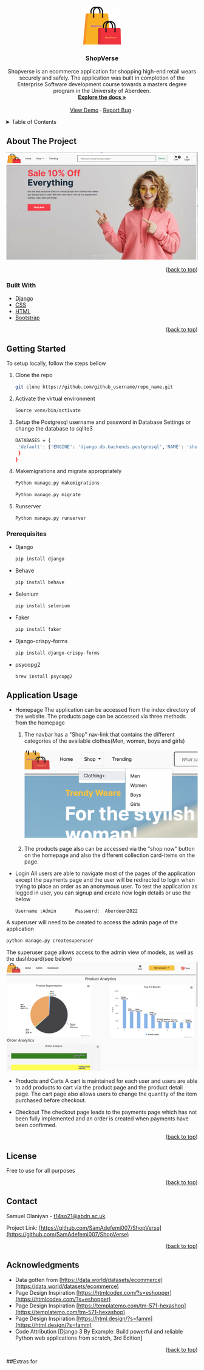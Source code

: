 <div id="top"></div>

<!-- PROJECT LOGO -->
<br />
<div align="center">
  <a href="https://github.com/SamAdefemi007/ShopVerse">
    <img src="logo.png" alt="Logo" width="100" height="100">
  </a>

<h3 align="center">ShopVerse</h3>

  <p align="center">
    Shopverse is an ecommerce application for shopping high-end retail wears securely and safely. The application was built in completion of the Enterprise Software development course towards a masters degree program in the University of Aberdeen.
    <br />
    <a href="https://github.com/SamAdefemi007/ShopVerse"><strong>Explore the docs »</strong></a>
    <br />
    <br />
    <a href="https://github.com/github_username/repo_name">View Demo</a>
    ·
    <a href="https://github.com/SamAdefemi007/ShopVerse/issues">Report Bug</a>
    ·
  </p>
</div>

<!-- TABLE OF CONTENTS -->
<details>
  <summary>Table of Contents</summary>
  <ol>
    <li>
      <a href="#about-the-project">About The Project</a>
      <ul>
        <li><a href="#built-with">Built With</a></li>
      </ul>
    </li>
    <li>
      <a href="#getting-started">Getting Started</a>
      <ul>
        <li><a href="#prerequisites">Prerequisites</a></li>
      </ul>
    </li>
    <li><a href="#usage">Usage</a></li>
    <li><a href="#roadmap">Roadmap</a></li>
    <li><a href="#contributing">Contributing</a></li>
    <li><a href="#license">License</a></li>
    <li><a href="#contact">Contact</a></li>
    <li><a href="#acknowledgments">Acknowledgments</a></li>
  </ol>
</details>

<!-- ABOUT THE PROJECT -->

## About The Project

<img src="project.png" alt="project" >

<p align="right">(<a href="#top">back to top</a>)</p>

### Built With

- [Django](https://www.djangoproject.com/)
- [CSS](https://developer.mozilla.org/en-US/docs/Web/CSS)
- [HTML](https://developer.mozilla.org/en-US/docs/Learn/Getting_started_with_the_web/HTML_basics)
- [Bootstrap](https://getbootstrap.com)

<p align="right">(<a href="#top">back to top</a>)</p>

<!-- GETTING STARTED -->

## Getting Started

To setup locally, follow the steps bellow

1. Clone the repo

   ```sh
   git clone https://github.com/github_username/repo_name.git
   ```

2. Activate the virtual environment
   ```sh
   Source venv/bin/activate
   ```
3. Setup the Postgresql username and password in Database Settings or change the database to sqlite3

   ```sh
   DATABASES = {
    'default': {'ENGINE': 'django.db.backends.postgresql','NAME': 'shopverse','USER': 'postgres', 'PASSWORD': 'samuelolaniyan','HOST': '127.0.0.1', 'PORT': '5432'
    }
   }
   ```

4. Makemigrations and migrate appropriately

   ```sh
   Python manage.py makemigrations
   ```

   ```sh
   Python manage.py migrate
   ```

5. Runserver
   ```sh
   Python manage.py runserver
   ```

### Prerequisites

- Django
  ```sh
  pip install django
  ```
- Behave
  ```sh
  pip install behave
  ```
- Selenium
  ```sh
  pip install selenium
  ```
- Faker
  ```sh
  pip install faker
  ```
- Django-crispy-forms
  ```sh
  pip install django-crispy-forms
  ```
- psycopg2
  ```sh
  brew install psycopg2
  ```

## Application Usage

- Homepage
  The application can be accessed from the index directory of the website. The products page can be accessed via three methods from the homepage

  1. The navbar has a "Shop" nav-link that contains the different categories of the available clothes(Men, women, boys and girls)
     <br>
     <br>
     <img src="shopnav.png" alt="project" >
     <br>
     <br>
  2. The products page also can be accessed via the "shop now" button on the homepage and also the different collection card-items on the page.

- Login
  All users are able to navigate most of the pages of the application except the payments page and the user will be redirected to login when trying to place an order as an anonymous user. To test the application as logged in user, you can signup and create new login details or use the below

  ```sh
  Username :Admin       Password:  Aberdeen2022
  ```

A superuser will need to be created to access the admin page of the application

```sh
python manage.py createsuperuser

```

The superuser page allows access to the admin view of models, as well as the dashboard(see below)
<img src="dash.png" alt="project" >

- Products and Carts
  A cart is maintained for each user and users are able to add products to cart via the product page and the product detail page. The cart page also allows users to change the quantity of the item purchased before checkout.

- Checkout
  The checkout page leads to the payments page which has not been fully implemented and an order is created when payments have been confirmed.

<p align="right">(<a href="#top">back to top</a>)</p>

## License

Free to use for all purposes

<p align="right">(<a href="#top">back to top</a>)</p>

<!-- CONTACT -->

## Contact

Samuel Olaniyan - t14so21@abdn.ac.uk

Project Link: [https://github.com/SamAdefemi007/ShopVerse](https://github.com/SamAdefemi007/ShopVerse)

<p align="right">(<a href="#top">back to top</a>)</p>

<!-- ACKNOWLEDGMENTS -->

## Acknowledgments

- Data gotten from [https://data.world/datasets/ecommerce](https://data.world/datasets/ecommerce)
- Page Design Inspiration [https://htmlcodex.com/?s=eshopper](https://htmlcodex.com/?s=eshopper)
- Page Design Inspiration [https://templatemo.com/tm-571-hexashop](https://templatemo.com/tm-571-hexashop)
- Page Design Inspiration [https://html.design/?s=famm](https://html.design/?s=famm)
- Code Attribution [Django 3 By Example: Build powerful and reliable Python web applications from scratch, 3rd Edition]

<p align="right">(<a href="#top">back to top</a>)</p>

##Extras for
